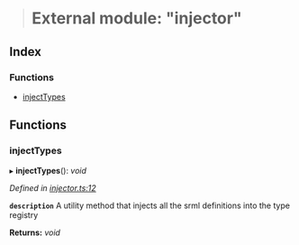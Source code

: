 > # External module: "injector"

## Index

### Functions

* [injectTypes](_injector_.md#injecttypes)

## Functions

###  injectTypes

▸ **injectTypes**(): *void*

*Defined in [injector.ts:12](https://github.com/polkadot-js/api/blob/908e9a8/packages/types/src/injector.ts#L12)*

**`description`** A utility method that injects all the srml definitions into the type registry

**Returns:** *void*